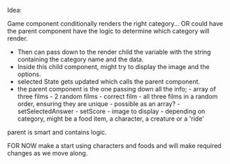 Idea:

Game component conditionally renders the right category... 
OR could have the parent component have the logic to determine which category will render. 
- Then can pass down to the render child the variable with the string containing the category name and the data.
- Inside this child component, might try to display the image and the options.
- selected State gets updated which calls the parent component.
- the parent component is the one passing down all the info;
          - array of three films
              - 2 random films
              - correct film
              - all three films in a random order, ensuring they are unique - possible as an array?
          - setSelectedAnswer
          - setScore
          - image to display - depending on category, might be a food item, a character, a creature or a 'ride'


parent is smart and contains logic.

FOR NOW make a start using characters and foods and will make required changes as we move along.